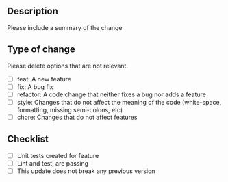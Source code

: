 ## Description

Please include a summary of the change


## Type of change

Please delete options that are not relevant.

- [ ] feat: A new feature
- [ ] fix: A bug fix
- [ ] refactor: A code change that neither fixes a bug nor adds a feature
- [ ] style: Changes that do not affect the meaning of the code (white-space, formatting, missing semi-colons, etc)
- [ ] chore: Changes that do not affect features

## Checklist

- [ ] Unit tests created for feature
- [ ] Lint and test, are passing
- [ ] This update does not break any previous version
